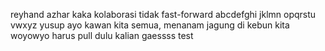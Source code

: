 reyhand
azhar
kaka
kolaborasi tidak fast-forward abcdefghi jklmn opqrstu vwxyz
yusup
ayo kawan kita semua, menanam jagung di kebun kita
woyowyo harus pull dulu kalian gaessss
test
